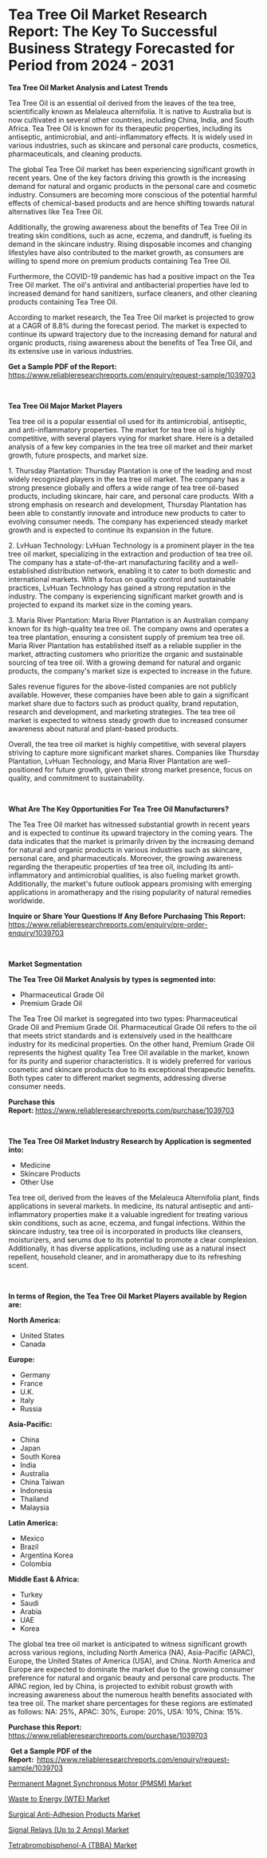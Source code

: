 <p><h1>Tea Tree Oil Market Research Report: The Key To Successful Business Strategy Forecasted for Period from 2024 - 2031</h1></p><p><strong>Tea Tree Oil Market Analysis and Latest Trends</strong></p>
<p><p>Tea Tree Oil is an essential oil derived from the leaves of the tea tree, scientifically known as Melaleuca alternifolia. It is native to Australia but is now cultivated in several other countries, including China, India, and South Africa. Tea Tree Oil is known for its therapeutic properties, including its antiseptic, antimicrobial, and anti-inflammatory effects. It is widely used in various industries, such as skincare and personal care products, cosmetics, pharmaceuticals, and cleaning products.</p><p>The global Tea Tree Oil market has been experiencing significant growth in recent years. One of the key factors driving this growth is the increasing demand for natural and organic products in the personal care and cosmetic industry. Consumers are becoming more conscious of the potential harmful effects of chemical-based products and are hence shifting towards natural alternatives like Tea Tree Oil.</p><p>Additionally, the growing awareness about the benefits of Tea Tree Oil in treating skin conditions, such as acne, eczema, and dandruff, is fueling its demand in the skincare industry. Rising disposable incomes and changing lifestyles have also contributed to the market growth, as consumers are willing to spend more on premium products containing Tea Tree Oil.</p><p>Furthermore, the COVID-19 pandemic has had a positive impact on the Tea Tree Oil market. The oil's antiviral and antibacterial properties have led to increased demand for hand sanitizers, surface cleaners, and other cleaning products containing Tea Tree Oil.</p><p>According to market research, the Tea Tree Oil market is projected to grow at a CAGR of 8.8% during the forecast period. The market is expected to continue its upward trajectory due to the increasing demand for natural and organic products, rising awareness about the benefits of Tea Tree Oil, and its extensive use in various industries.</p></p>
<p><strong>Get a Sample PDF of the Report:&nbsp;</strong> <a href="https://www.reliableresearchreports.com/enquiry/request-sample/1039703">https://www.reliableresearchreports.com/enquiry/request-sample/1039703</a></p>
<p>&nbsp;</p>
<p><strong>Tea Tree Oil Major Market Players</strong></p>
<p><p>Tea tree oil is a popular essential oil used for its antimicrobial, antiseptic, and anti-inflammatory properties. The market for tea tree oil is highly competitive, with several players vying for market share. Here is a detailed analysis of a few key companies in the tea tree oil market and their market growth, future prospects, and market size.</p><p>1. Thursday Plantation: Thursday Plantation is one of the leading and most widely recognized players in the tea tree oil market. The company has a strong presence globally and offers a wide range of tea tree oil-based products, including skincare, hair care, and personal care products. With a strong emphasis on research and development, Thursday Plantation has been able to constantly innovate and introduce new products to cater to evolving consumer needs. The company has experienced steady market growth and is expected to continue its expansion in the future.</p><p>2. LvHuan Technology: LvHuan Technology is a prominent player in the tea tree oil market, specializing in the extraction and production of tea tree oil. The company has a state-of-the-art manufacturing facility and a well-established distribution network, enabling it to cater to both domestic and international markets. With a focus on quality control and sustainable practices, LvHuan Technology has gained a strong reputation in the industry. The company is experiencing significant market growth and is projected to expand its market size in the coming years.</p><p>3. Maria River Plantation: Maria River Plantation is an Australian company known for its high-quality tea tree oil. The company owns and operates a tea tree plantation, ensuring a consistent supply of premium tea tree oil. Maria River Plantation has established itself as a reliable supplier in the market, attracting customers who prioritize the organic and sustainable sourcing of tea tree oil. With a growing demand for natural and organic products, the company's market size is expected to increase in the future.</p><p>Sales revenue figures for the above-listed companies are not publicly available. However, these companies have been able to gain a significant market share due to factors such as product quality, brand reputation, research and development, and marketing strategies. The tea tree oil market is expected to witness steady growth due to increased consumer awareness about natural and plant-based products.</p><p>Overall, the tea tree oil market is highly competitive, with several players striving to capture more significant market shares. Companies like Thursday Plantation, LvHuan Technology, and Maria River Plantation are well-positioned for future growth, given their strong market presence, focus on quality, and commitment to sustainability.</p></p>
<p>&nbsp;</p>
<p><strong>What Are The Key Opportunities For Tea Tree Oil Manufacturers?</strong></p>
<p><p>The Tea Tree Oil market has witnessed substantial growth in recent years and is expected to continue its upward trajectory in the coming years. The data indicates that the market is primarily driven by the increasing demand for natural and organic products in various industries such as skincare, personal care, and pharmaceuticals. Moreover, the growing awareness regarding the therapeutic properties of tea tree oil, including its anti-inflammatory and antimicrobial qualities, is also fueling market growth. Additionally, the market's future outlook appears promising with emerging applications in aromatherapy and the rising popularity of natural remedies worldwide.</p></p>
<p><strong>Inquire or Share Your Questions If Any Before Purchasing This Report:</strong> <a href="https://www.reliableresearchreports.com/enquiry/pre-order-enquiry/1039703">https://www.reliableresearchreports.com/enquiry/pre-order-enquiry/1039703</a></p>
<p>&nbsp;</p>
<p><strong>Market Segmentation</strong></p>
<p><strong>The Tea Tree Oil Market Analysis by types is segmented into:</strong></p>
<p><ul><li>Pharmaceutical Grade Oil</li><li>Premium Grade Oil</li></ul></p>
<p><p>The Tea Tree Oil market is segregated into two types: Pharmaceutical Grade Oil and Premium Grade Oil. Pharmaceutical Grade Oil refers to the oil that meets strict standards and is extensively used in the healthcare industry for its medicinal properties. On the other hand, Premium Grade Oil represents the highest quality Tea Tree Oil available in the market, known for its purity and superior characteristics. It is widely preferred for various cosmetic and skincare products due to its exceptional therapeutic benefits. Both types cater to different market segments, addressing diverse consumer needs.</p></p>
<p><strong>Purchase this Report:&nbsp;</strong><a href="https://www.reliableresearchreports.com/purchase/1039703">https://www.reliableresearchreports.com/purchase/1039703</a></p>
<p>&nbsp;</p>
<p><strong>The Tea Tree Oil Market Industry Research by Application is segmented into:</strong></p>
<p><ul><li>Medicine</li><li>Skincare Products</li><li>Other Use</li></ul></p>
<p><p>Tea tree oil, derived from the leaves of the Melaleuca Alternifolia plant, finds applications in several markets. In medicine, its natural antiseptic and anti-inflammatory properties make it a valuable ingredient for treating various skin conditions, such as acne, eczema, and fungal infections. Within the skincare industry, tea tree oil is incorporated in products like cleansers, moisturizers, and serums due to its potential to promote a clear complexion. Additionally, it has diverse applications, including use as a natural insect repellent, household cleaner, and in aromatherapy due to its refreshing scent.</p></p>
<p>&nbsp;</p>
<p><strong>In terms of Region, the Tea Tree Oil Market Players available by Region are:</strong></p>
<p>
    <p> <strong> North America: </strong>
        <ul>
            <li>United States</li>
            <li>Canada</li>
        </ul>
        </p> 
    <p> <strong> Europe: </strong>
        <ul>
            <li>Germany</li>
            <li>France</li>
            <li>U.K.</li>
            <li>Italy</li>
            <li>Russia</li>
        </ul>
        </p> 
    <p> <strong> Asia-Pacific: </strong>
        <ul>
            <li>China</li>
            <li>Japan</li>
            <li>South Korea</li>
            <li>India</li>
            <li>Australia</li>
            <li>China Taiwan</li>
            <li>Indonesia</li>
            <li>Thailand</li>
            <li>Malaysia</li>
        </ul>
        </p> 
    <p> <strong> Latin America: </strong>
        <ul>
            <li>Mexico</li>
            <li>Brazil</li>
            <li>Argentina Korea</li>
            <li>Colombia</li>
        </ul>
        </p> 
    <p> <strong> Middle East & Africa: </strong>
        <ul>
            <li>Turkey</li>
            <li>Saudi</li>
            <li>Arabia</li>
            <li>UAE</li>
            <li>Korea</li>
        </ul>
    </p>
    </p>
<p><p>The global tea tree oil market is anticipated to witness significant growth across various regions, including North America (NA), Asia-Pacific (APAC), Europe, the United States of America (USA), and China. North America and Europe are expected to dominate the market due to the growing consumer preference for natural and organic beauty and personal care products. The APAC region, led by China, is projected to exhibit robust growth with increasing awareness about the numerous health benefits associated with tea tree oil. The market share percentages for these regions are estimated as follows: NA: 25%, APAC: 30%, Europe: 20%, USA: 10%, China: 15%.</p></p>
<p><strong>Purchase this Report: </strong><a href="https://www.reliableresearchreports.com/purchase/1039703">https://www.reliableresearchreports.com/purchase/1039703</a></p>
<p>&nbsp;<strong>Get a Sample PDF of the Report:&nbsp;&nbsp;</strong><a href="https://www.reliableresearchreports.com/enquiry/request-sample/1039703">https://www.reliableresearchreports.com/enquiry/request-sample/1039703</a></p>
<p><strong></strong></p>
<p><p><a href="https://medium.com/@juliepayne1928/permanent-magnet-synchronous-motor-pmsm-market-research-report-its-history-and-forecast-2024-to-9151fb68e184">Permanent Magnet Synchronous Motor (PMSM) Market</a></p><p><a href="https://medium.com/@juliepayne1928/waste-to-energy-wte-market-exploring-market-share-market-trends-and-future-growth-4d5d8617f7e0">Waste to Energy (WTE) Market</a></p><p><a href="https://medium.com/@juliepayne1928/surgical-anti-adhesion-products-market-report-reveals-the-latest-trends-and-growth-opportunities-of-cd7e1af26e8d">Surgical Anti-Adhesion Products Market</a></p><p><a href="https://medium.com/@juliepayne1928/signal-relays-up-to-2-amps-market-the-key-to-successful-business-strategy-forecast-till-2031-e33b21b206fb">Signal Relays (Up to 2 Amps) Market</a></p><p><a href="https://medium.com/@juliepayne1928/tetrabromobisphenol-a-tbba-market-size-and-market-trends-complete-industry-overview-2024-to-3cd848731b81">Tetrabromobisphenol-A (TBBA) Market</a></p></p>